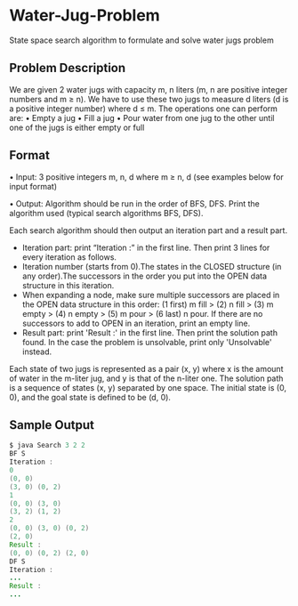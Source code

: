 # Water-Jug-Problem
State space search algorithm to formulate and solve water jugs problem

## Problem Description
We are given 2 water jugs with capacity m, n liters (m, n are positive integer numbers and m ≥ n).
We have to use these two jugs to measure d liters (d is a positive integer number) where d ≤ m. The
operations one can perform are:
• Empty a jug
• Fill a jug
• Pour water from one jug to the other until one of the jugs is either empty or full

## Format
• Input: 3 positive integers m, n, d where m ≥ n, d (see examples below for input format)

• Output: Algorithm should be run in the order of BFS, DFS. Print the algorithm used (typical search algorithms BFS, DFS). 

Each search algorithm should then output an iteration part and a result part.
- Iteration part: print “Iteration :” in the first line. Then print 3 lines for every iteration as follows.
- Iteration number (starts from 0).The states in the CLOSED structure (in any order).The successors in the order you put into the OPEN data structure in this iteration. 
- When expanding a node, make sure multiple successors are placed in the OPEN data structure in this order: (1 first) m fill > (2) n fill > (3) m empty > (4) n empty > (5) m pour > (6 last) n pour. If there are no successors to add to OPEN in an iteration, print an empty line.
-  Result part: print 'Result :' in the first line. Then print the solution path found. In the case the problem is unsolvable, print only 'Unsolvable' instead.

Each state of two jugs is represented as a pair (x, y) where x is the amount of water in the m-liter
jug, and y is that of the n-liter one. The solution path is a sequence of states (x, y) separated by one
space. The initial state is (0, 0), and the goal state is defined to be (d, 0).

## Sample Output
```java
$ java Search 3 2 2
BF S
Iteration :
0
(0, 0)
(3, 0) (0, 2)
1
(0, 0) (3, 0)
(3, 2) (1, 2)
2
(0, 0) (3, 0) (0, 2)
(2, 0)
Result :
(0, 0) (0, 2) (2, 0)
DF S
Iteration :
...
Result :
...
```

